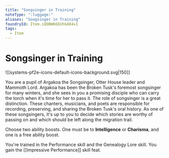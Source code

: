 ```yaml
---
title: "Songsinger in Training"
noteType: ":luggage:"
aliases: "Songsinger in Training"
foundryId: Item.sQDBW66EUhkA84xI
tags:
  - Item
---
```


# Songsinger in Training
![[systems-pf2e-icons-default-icons-background.svg|150]]

You are a pupil of Argakoa the Songsinger, Otter House leader and Mammoth Lord. Argakoa has been the Broken Tusk's foremost songsinger for many winters, and she sees in you a promising disciple who can carry the torch when it's time for her to pass it. The role of songsinger is a great distinction. These chanters, musicians, and poets are responsible for recording, preserving, and sharing the Broken Tusk's oral history. As one of these songsingers, it's up to you to decide which stories are worthy of passing on and which should be left along the migration trail.

Choose two ability boosts. One must be to **Intelligence** or **Charisma**, and one is a free ability boost.

You're trained in the Performance skill and the Genealogy Lore skill. You gain the [[Impressive Performance]] skill feat.

